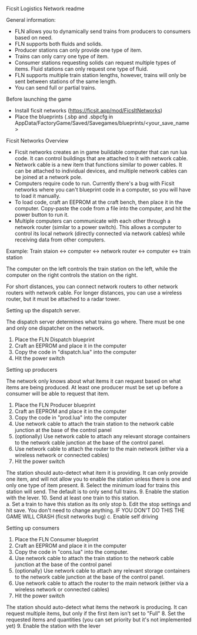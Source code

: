 Ficsit Logistics Network readme

General information:
 - FLN allows you to dynamically send trains from producers to consumers based on need.
 - FLN supports both fluids and solids.
 - Producer stations can only provide one type of item.
 - Trains can only carry one type of item.
 - Consumer stations requesting solids can request multiple types of items.  Fluid stations can only request one type of fluid.
 - FLN supports multiple train station lengths, however, trains will only be sent between stations of the same length.
 - You can send full or partial trains.

Before launching the game
 - Install ficsit networks (https://ficsit.app/mod/FicsItNetworks) 
 - Place the blueprints (.sbp and .sbpcfg in AppData/FactoryGame/Saved/Savegames/blueprints/<your_save_name>
 
Ficsit Networks Overview
 - Ficsit networks creates an in game buildable computer that can run lua code.  It can control buildings that are attached to it with network cable.
 - Network cable is a new item that functions similar to power cables.  It can be attached to individual devices, and multiple network cables can be joined at a network pole.
 - Computers require code to run.  Currently there's a bug with Ficsit networks where you can't blueprint code in a computer, so you will have to load it manually.
 - To load code, craft an EEPROM at the craft bench, then place it in the computer.  Copy-paste the code from a file into the computer, and hit the power button to run it.
 - Multiple computers can communicate with each other through a network router (similar to a power switch).  This allows a computer to control its local network (directly connected via network cables) while receiving data from other computers.
 
Example:
Train staion <-> computer <-> network router <-> computer <-> train station

The computer on the left controls the train station on the left, while the computer on the right controls the station on the right.

For short distances, you can connect network routers to other network routers with network cable.  For longer distances, you can use a wireless router, but it must be attached to a radar tower.



Setting up the dispatch server.

The dispatch server determines what trains go where.  There must be one and only one dispatcher on the network.

1. Place the FLN Dispatch blueprint
2. Craft an EEPROM and place it in the computer
3. Copy the code in "dispatch.lua" into the computer
4. Hit the power switch

Setting up producers

The network only knows about what items it can request based on what items are being produced.  At least one producer must be set up before a consumer will be able to request that item.

1.  Place the FLN Producer blueprint
2.  Craft an EEPROM and place it in the computer
3.  Copy the code in "prod.lua" into the computer
4.  Use network cable to attach the train station to the network cable junction at the base of the control panel
5.  (optionally) Use network cable to attach any relevant storage containers to the network cable junction at the base of the control panel.
6.  Use network cable to attach the router to the main network (either via a wireless network or connected cables)
7.  Hit the power switch

The station should auto-detect what item it is providing.  It can only provide one item, and will not allow you to enable the station unless there is one and only one type of item present.
8.  Select the minimum load for trains this station will send.  The default is to only send full trains.
9.  Enable the station with the lever.
10. Send at least one train to this station.  
  a. Set a train to have this station as its only stop
  b. Edit the stop settings and hit save.  You don't need to change anything.  IF YOU DON'T DO THIS THE GAME WILL CRASH (ficsit networks bug)
  c. Enable self driving
  

Setting up consumers

1. Place the FLN Consumer blueprint
2. Craft an EEPROM and place it in the computer
3. Copy the code in "cons.lua" into the computer.
4. Use network cable to attach the train station to the network cable junction at the base of the control panel
5. (optionally) Use network cable to attach any relevant storage containers to the network cable junction at the base of the control panel.
6. Use network cable to attach the router to the main network (either via a wireless network or connected cables)
7. Hit the power switch

The station should auto-detect what items the network is producing.  It can request multiple items, but only if the first item isn't set to "Full"
8. Set the requested items and quantities (you can set priority but it's not implemented yet)
9. Enable the station with the lever

